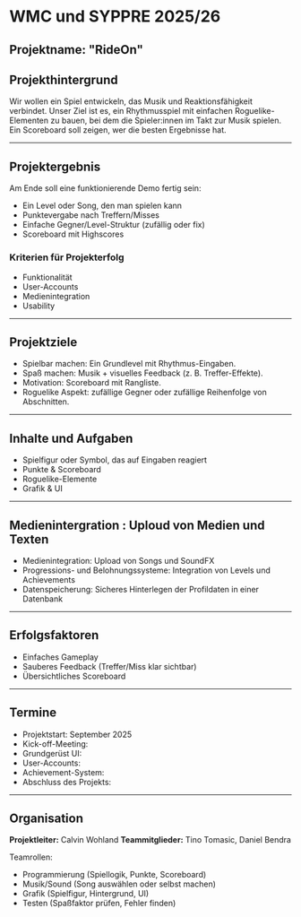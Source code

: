 # WMC und SYPPRE 2025/26

## Projektname: "RideOn"

## Projekthintergrund

Wir wollen ein Spiel entwickeln, das Musik und Reaktionsfähigkeit verbindet.
Unser Ziel ist es, ein Rhythmusspiel mit einfachen Roguelike-Elementen zu bauen, bei dem die Spieler:innen im Takt zur Musik spielen.
Ein Scoreboard soll zeigen, wer die besten Ergebnisse hat.

---
## Projektergebnis

Am Ende soll eine funktionierende Demo fertig sein:
- Ein Level oder Song, den man spielen kann
- Punktevergabe nach Treffern/Misses
- Einfache Gegner/Level-Struktur (zufällig oder fix)
- Scoreboard mit Highscores

### Kriterien für Projekterfolg

- Funktionalität
- User-Accounts
- Medienintegration
- Usability

---
## Projektziele

- Spielbar machen: Ein Grundlevel mit Rhythmus-Eingaben.
- Spaß machen: Musik + visuelles Feedback (z. B. Treffer-Effekte).
- Motivation: Scoreboard mit Rangliste.
- Roguelike Aspekt: zufällige Gegner oder zufällige Reihenfolge von Abschnitten.

---
## Inhalte und Aufgaben 
- Spielfigur oder Symbol, das auf Eingaben reagiert
- Punkte & Scoreboard
- Roguelike-Elemente
- Grafik & UI

---
## Medienintergration : Uploud von Medien und Texten

- Medienintegration: Upload von Songs und SoundFX
- Progressions- und Belohnungssysteme: Integration von Levels und Achievements
- Datenspeicherung: Sicheres Hinterlegen der Profildaten in einer Datenbank
  
---
## Erfolgsfaktoren 
- Einfaches Gameplay
- Sauberes Feedback (Treffer/Miss klar sichtbar)
- Übersichtliches Scoreboard
  
---
## Termine

- Projektstart: September 2025
- Kick-off-Meeting: 
- Grundgerüst UI: 
- User-Accounts: 
- Achievement-System: 
- Abschluss des Projekts: 

   
---
## Organisation 

**Projektleiter:** Calvin Wohland
**Teammitglieder:** Tino Tomasic, Daniel Bendra

Teamrollen:
- Programmierung (Spiellogik, Punkte, Scoreboard)
- Musik/Sound (Song auswählen oder selbst machen)
- Grafik (Spielfigur, Hintergrund, UI)
- Testen (Spaßfaktor prüfen, Fehler finden)
  
